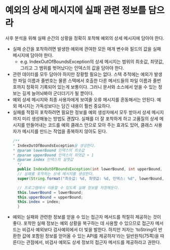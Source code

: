 # 예외의 상세 메시지에 실패 관련 정보를 담으라

사후 분석을 위해 실패 순간의 상황을 정확히 포착해 예외의 상세 메시지에 담아야 한다.

- 실패 순간을 포착하려면 발생한 예외에 관여한 모든 매개 변수와 필드의 값을 실패 메시지에 담아야 한다.
    - e.g. IndexOutOfBoundsException의 상세 메시지는 범위의 최솟값, 최댓값, 그리고 그 범위를 벗어났다는 인덱스의 값을 담아야 한다.
- 관련 데이터를 모두 담아야 하지만 장황할 필요는 없다. 스텍 추적에는 예외가 발생한 파일 이름과 줄번호는 물론 스택에서 호출한 다른 메서드들의 파일 이름과 줄번호까지 정확히 기록되어 있는게 보통이다. 그러니 문서와 소스에서 얻을 수 있는 정보는 길게 늘어놔봐야 군더더기가 될 뿐이다.
- 예외 상세 메시지와 최종 사용자에게 보여줄 오류 메시지를 혼동해서는 안된다. 예외 메시지는 가독성보다는 담긴 내용이 훨씬 중요하다.
- 실패를 적절히 포착하려면 필요한 정보를 예외 생성자에서 모두 받아서 상세 메시지까지 미리 생성해놓는 방법도 괜찮다. 실패를 더 잘 포착하게 하고 고품질의 상세 메시지를 만들어내는 코드를 예외 클래스 안으로 모아 주는 효과도 있어, 클래스 사용자가 메시지를 만드는 작업을 중복하지 않아도 된다.
  ```java
  /**
  * IndexOutOfBoundsException을 생성한다.
  * @param lowerBound 인덱스의 최솟값
  * @param upperBound 인덱스의 최댓값 + 1
  * @param index 인덱스의 실젯값
    */
    public IndexOutOfBoundsException(int lowerBound, int upperBound, int index) {
    // 실패를 포착하는 상세 메시지를 생성한다.
    super(String.format("최솟값: %d, 최댓값: %d, 인덱스: %d", lowerBound, upperBound, index));
  
    // 프로그램에서 이용할 수 있도록 실패 정보를 저장해둔다.
    this.lowerBound = lowerBound;
    this.upperBound = upperBound;
    this.index = index;
    }
  ```
- 예외는 실패와 관련한 정보를 얻을 수 있는 접근자 메서드를 적절히 제공하는 것이 좋다. 포착한 실패 정보는 예외 상황을 복구하는 데 사용할 수 있으므로 접근자 메서드는 비검사 예외보다 검사예외에서 더 빛을 발한다. 하지만 저자는 ‘toString이 반환한 값에 포함된 정보를 얻어올 수 있는 API를 제공하자'라는 일반원칙(75쪽)을 따른다는 관점에서, 비검사 예외도 상세 정보의 접근자 메서드를 제공하라고 권한다.
